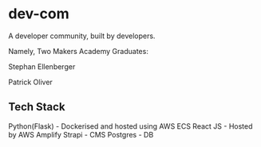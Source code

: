 # dev-com

A developer community, built by developers.

Namely, Two Makers Academy Graduates:

Stephan Ellenberger

Patrick Oliver

## Tech Stack

Python(Flask) - Dockerised and hosted using AWS ECS
React JS - Hosted by AWS Amplify
Strapi - CMS
Postgres - DB